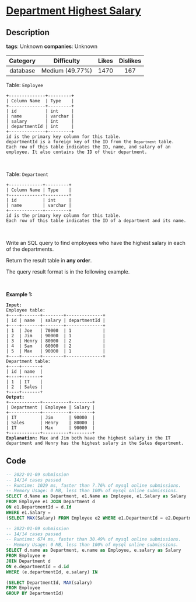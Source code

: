 # [Department Highest Salary](https://leetcode.com/problems/department-highest-salary/description/)

## Description

**tags**: Unknown
**companies**: Unknown

| Category | Difficulty | Likes | Dislikes |
| :------: | :--------: | :---: | :------: |
| database | Medium (49.77%) | 1470 | 167 |

<p>Table: <code>Employee</code></p>

<pre><code>+--------------+---------+
| Column Name  | Type    |
+--------------+---------+
| id           | int     |
| name         | varchar |
| salary       | int     |
| departmentId | int     |
+--------------+---------+
id is the primary key column for this table.
departmentId is a foreign key of the ID from the <code>Department </code>table.
Each row of this table indicates the ID, name, and salary of an employee. It also contains the ID of their department.</code></pre>

<p>&nbsp;</p>

<p>Table: <code>Department</code></p>

<pre><code>+-------------+---------+
| Column Name | Type    |
+-------------+---------+
| id          | int     |
| name        | varchar |
+-------------+---------+
id is the primary key column for this table.
Each row of this table indicates the ID of a department and its name.</code></pre>

<p>&nbsp;</p>

<p>Write an SQL query to find employees who have the highest salary in each of the departments.</p>

<p>Return the result table in <strong>any order</strong>.</p>

<p>The query result format is in the following example.</p>

<p>&nbsp;</p>
<p><strong class="example">Example 1:</strong></p>

<pre><code><strong>Input:</strong> 
Employee table:
+----+-------+--------+--------------+
| id | name  | salary | departmentId |
+----+-------+--------+--------------+
| 1  | Joe   | 70000  | 1            |
| 2  | Jim   | 90000  | 1            |
| 3  | Henry | 80000  | 2            |
| 4  | Sam   | 60000  | 2            |
| 5  | Max   | 90000  | 1            |
+----+-------+--------+--------------+
Department table:
+----+-------+
| id | name  |
+----+-------+
| 1  | IT    |
| 2  | Sales |
+----+-------+
<strong>Output:</strong> 
+------------+----------+--------+
| Department | Employee | Salary |
+------------+----------+--------+
| IT         | Jim      | 90000  |
| Sales      | Henry    | 80000  |
| IT         | Max      | 90000  |
+------------+----------+--------+
<strong>Explanation:</strong> Max and Jim both have the highest salary in the IT department and Henry has the highest salary in the Sales department.</code></pre>



## Code

```sql
-- 2022-01-09 submission
-- 14/14 cases passed
-- Runtime: 1029 ms, faster than 7.76% of mysql online submissions.
-- Memory Usage: 0 MB, less than 100% of mysql online submissions.
SELECT d.Name as Department, e1.Name as Employee, e1.Salary as Salary
FROM Employee e1 JOIN Department d
ON e1.DepartmentId = d.Id
WHERE e1.Salary =
(SELECT MAX(Salary) FROM Employee e2 WHERE e1.DepartmentId = e2.DepartmentId);
```

```sql
-- 2022-01-09 submission
-- 14/14 cases passed
-- Runtime: 674 ms, faster than 30.49% of mysql online submissions.
-- Memory Usage: 0 MB, less than 100% of mysql online submissions.
SELECT d.name as Department, e.name as Employee, e.salary as Salary
FROM Employee e
JOIN Department d
ON e.departmentId = d.id
WHERE (e.departmentId, e.salary) IN

(SELECT DepartmentId, MAX(salary)
FROM Employee
GROUP BY DepartmentId)
```
